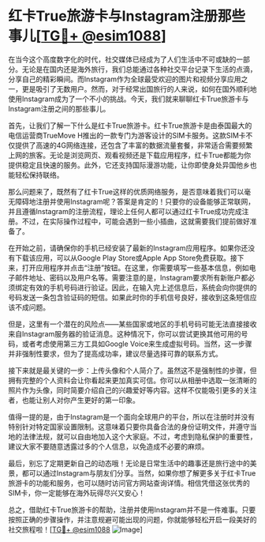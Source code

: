 # 红卡True旅游卡与Instagram注册那些事儿[[TG💪+ @esim1088](https://t.me/s/esim1088)]

在当今这个高度数字化的时代，社交媒体已经成为了人们生活中不可或缺的一部分。无论是在国内还是海外旅行，我们总能通过各种社交平台记录下生活的点滴，分享自己的精彩瞬间。而Instagram作为全球最受欢迎的图片和视频分享应用之一，更是吸引了无数用户。然而，对于经常出国旅行的人来说，如何在国外顺利地使用Instagram成为了一个不小的挑战。今天，我们就来聊聊红卡True旅游卡与Instagram注册之间的那些事儿。

首先，让我们了解一下什么是红卡True旅游卡。红卡True旅游卡是由泰国最大的电信运营商TrueMove H推出的一款专门为游客设计的SIM卡服务。这款SIM卡不仅提供了高速的4G网络连接，还包含了丰富的数据流量套餐，非常适合需要频繁上网的旅客。无论是浏览网页、观看视频还是下载应用程序，红卡True都能为你提供稳定且快速的服务。此外，它还支持国际漫游功能，让你即使身处异国他乡也能轻松保持联络。

那么问题来了，既然有了红卡True这样的优质网络服务，是否意味着我们可以毫无障碍地注册并使用Instagram呢？答案是肯定的！只要你的设备能够正常联网，并且遵循Instagram的注册流程，理论上任何人都可以通过红卡True成功完成注册。不过，在实际操作过程中，可能会遇到一些小插曲，这就需要我们提前做好准备了。

在开始之前，请确保你的手机已经安装了最新的Instagram应用程序。如果你还没有下载该应用，可以从Google Play Store或Apple App Store免费获取。接下来，打开应用程序并点击“注册”按钮。在这里，你需要填写一些基本信息，例如电子邮件地址、密码以及用户名等。需要注意的是，Instagram要求所有新账户都必须绑定有效的手机号码进行验证。因此，在输入完上述信息后，系统会向你提供的号码发送一条包含验证码的短信。如果此时你的手机信号良好，接收到这条短信应该不成问题。

但是，这里有一个潜在的风险点——某些国家或地区的手机号码可能无法直接接收来自Instagram服务器的验证消息。这种情况下，你可以尝试更换其他可用的号码，或者考虑使用第三方工具如Google Voice来生成虚拟号码。当然，这一步骤并非强制性要求，但为了提高成功率，建议尽量选择可靠的联系方式。

接下来就是最关键的一步：上传头像和个人简介了。虽然这不是强制性的步骤，但拥有完整的个人资料会让你看起来更加真实可信。你可以从相册中选取一张清晰的照片作为头像，同时简要介绍自己的兴趣爱好等内容。这样不仅能吸引更多的关注者，也能让别人对你产生更好的第一印象。

值得一提的是，由于Instagram是一个面向全球用户的平台，所以在注册时并没有特别针对特定国家设置限制。这意味着只要你具备合法的身份证明文件，并遵守当地的法律法规，就可以自由地加入这个大家庭。不过，考虑到隐私保护的重要性，建议大家不要随意透露过多的个人信息，以免造成不必要的麻烦。

最后，别忘了定期更新自己的动态哦！无论是日常生活中的趣事还是旅行途中的美景，都可以通过Instagram与朋友们分享。当然，如果你想了解更多关于红卡True旅游卡的功能和服务，也可以随时访问官方网站查询详情。相信凭借这张优秀的SIM卡，你一定能够在海外玩得尽兴又安心！

总之，借助红卡True旅游卡的帮助，注册并使用Instagram并不是一件难事。只要按照正确的步骤操作，并注意规避可能出现的问题，你就能够轻松开启一段美好的社交旅程啦！[[TG💪+ @esim1088](https://t.me/s/esim1088) ![Image](https://i.postimg.cc/4NQfJmqS/Snipaste-2025-05-13-00-14-12.png)]